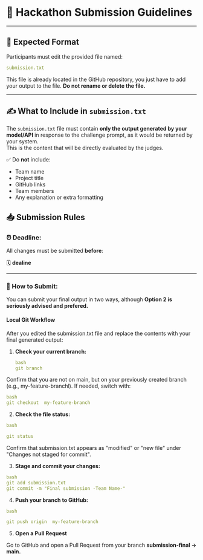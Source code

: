 # 📢 Hackathon Submission Guidelines

---

## 📁 **Expected Format**

Participants must edit the provided file named:
```yaml
submission.txt
```

This file is already located in the GitHub repository, you just have to add your output to the file. 
**Do not rename or delete the file.**

---

## ✍️ **What to Include in `submission.txt`**

The `submission.txt` file must contain **only the output generated by your model/API** in response to the challenge prompt, as it would be returned by your system.  
This is the content that will be directly evaluated by the judges.

✅ Do **not** include:
- Team name
- Project title
- GitHub links
- Team members
- Any explanation or extra formatting

## 📥 Submission Rules

### ⏰ Deadline:
All changes must be submitted **before**:

🗓️ **dealine**

---

### 📌 How to Submit:

You can submit your final output in two ways, although **Option 2 is seriously advised and prefered.**

#### Local Git Workflow
After you edited the submission.txt file and replace the contents with your final generated output:

1. **Check your current branch:**
   ```yaml
   bash
   git branch
   ```
Confirm that you are not on main, but on your previously created branch
(e.g.,  my-feature-branchl). If needed, switch with: 
```yaml
bash
git checkout  my-feature-branch
```

2. **Check the file status:**

```yaml
bash

git status
```
Confirm that submission.txt appears as "modified" or "new file" under "Changes not staged for commit".

3. **Stage and commit your changes:**
```yaml
bash
git add submission.txt
git commit -m "Final submission -Team Name-"
```
4. **Push your branch to GitHub:**
```yaml
bash

git push origin  my-feature-branch
```

5. **Open a Pull Request**

Go to GitHub and open a Pull Request from your branch **submission-final → main.**

